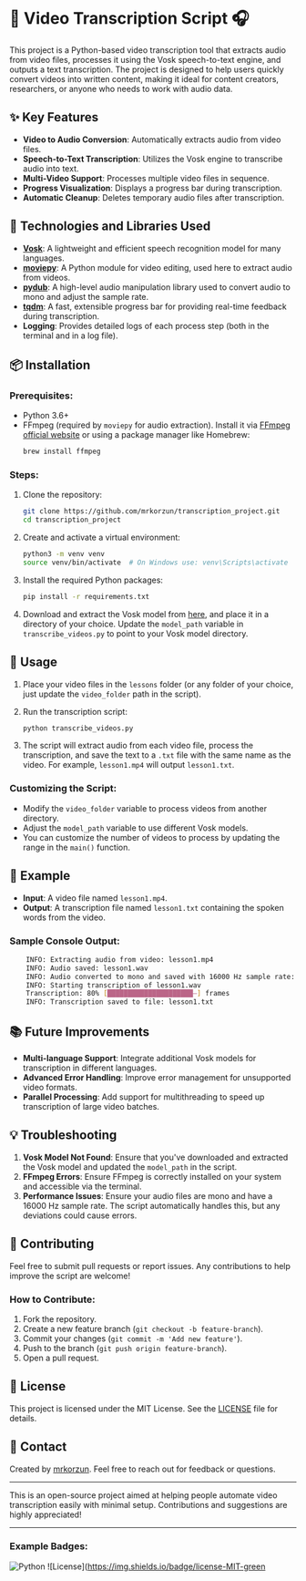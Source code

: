 # 🎥 Video Transcription Script 🎧

This project is a Python-based video transcription tool that extracts audio from video files, processes it using the Vosk speech-to-text engine, and outputs a text transcription. The project is designed to help users quickly convert videos into written content, making it ideal for content creators, researchers, or anyone who needs to work with audio data.

## ✨ Key Features

- **Video to Audio Conversion**: Automatically extracts audio from video files.
- **Speech-to-Text Transcription**: Utilizes the Vosk engine to transcribe audio into text.
- **Multi-Video Support**: Processes multiple video files in sequence.
- **Progress Visualization**: Displays a progress bar during transcription.
- **Automatic Cleanup**: Deletes temporary audio files after transcription.

## 🔧 Technologies and Libraries Used

- **[Vosk](https://alphacephei.com/vosk/models)**: A lightweight and efficient speech recognition model for many languages.
- **[moviepy](https://zulko.github.io/moviepy/)**: A Python module for video editing, used here to extract audio from videos.
- **[pydub](https://github.com/jiaaro/pydub)**: A high-level audio manipulation library used to convert audio to mono and adjust the sample rate.
- **[tqdm](https://github.com/tqdm/tqdm)**: A fast, extensible progress bar for providing real-time feedback during transcription.
- **Logging**: Provides detailed logs of each process step (both in the terminal and in a log file).

## 📦 Installation

### Prerequisites:
- Python 3.6+
- FFmpeg (required by `moviepy` for audio extraction). Install it via [FFmpeg official website](https://ffmpeg.org/download.html) or using a package manager like Homebrew:
    ```bash
    brew install ffmpeg
    ```

### Steps:
1. Clone the repository:
    ```bash
    git clone https://github.com/mrkorzun/transcription_project.git
    cd transcription_project
    ```

2. Create and activate a virtual environment:
    ```bash
    python3 -m venv venv
    source venv/bin/activate  # On Windows use: venv\Scripts\activate
    ```

3. Install the required Python packages:
    ```bash
    pip install -r requirements.txt
    ```

4. Download and extract the Vosk model from [here](https://alphacephei.com/vosk/models), and place it in a directory of your choice. Update the `model_path` variable in `transcribe_videos.py` to point to your Vosk model directory.

## 🚀 Usage

1. Place your video files in the `lessons` folder (or any folder of your choice, just update the `video_folder` path in the script).
   
2. Run the transcription script:
    ```bash
    python transcribe_videos.py
    ```

3. The script will extract audio from each video file, process the transcription, and save the text to a `.txt` file with the same name as the video. For example, `lesson1.mp4` will output `lesson1.txt`.

### Customizing the Script:
- Modify the `video_folder` variable to process videos from another directory.
- Adjust the `model_path` variable to use different Vosk models.
- You can customize the number of videos to process by updating the range in the `main()` function.

## 📄 Example

- **Input**: A video file named `lesson1.mp4`.
- **Output**: A transcription file named `lesson1.txt` containing the spoken words from the video.

### Sample Console Output:
```bash
    INFO: Extracting audio from video: lesson1.mp4
    INFO: Audio saved: lesson1.wav
    INFO: Audio converted to mono and saved with 16000 Hz sample rate: lesson1.wav
    INFO: Starting transcription of lesson1.wav
    Transcription: 80% [█████████████████████—] frames
    INFO: Transcription saved to file: lesson1.txt
```
## 📚 Future Improvements

- **Multi-language Support**: Integrate additional Vosk models for transcription in different languages.
- **Advanced Error Handling**: Improve error management for unsupported video formats.
- **Parallel Processing**: Add support for multithreading to speed up transcription of large video batches.

## 💡 Troubleshooting

1. **Vosk Model Not Found**: Ensure that you've downloaded and extracted the Vosk model and updated the `model_path` in the script.
2. **FFmpeg Errors**: Ensure FFmpeg is correctly installed on your system and accessible via the terminal.
3. **Performance Issues**: Ensure your audio files are mono and have a 16000 Hz sample rate. The script automatically handles this, but any deviations could cause errors.

## 🤝 Contributing

Feel free to submit pull requests or report issues. Any contributions to help improve the script are welcome!

### How to Contribute:
1. Fork the repository.
2. Create a new feature branch (`git checkout -b feature-branch`).
3. Commit your changes (`git commit -m 'Add new feature'`).
4. Push to the branch (`git push origin feature-branch`).
5. Open a pull request.

## 📜 License

This project is licensed under the MIT License. See the [LICENSE](LICENSE) file for details.

## 📝 Contact

Created by [mrkorzun](https://github.com/mrkorzun). Feel free to reach out for feedback or questions.

---

This is an open-source project aimed at helping people automate video transcription easily with minimal setup. Contributions and suggestions are highly appreciated!

---

### Example Badges:

![Python](https://img.shields.io/badge/python-3.8%2B-blue)
![License](https://img.shields.io/badge/license-MIT-green
